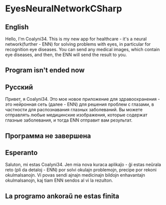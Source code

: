 # EyesNeuralNetworkCSharp
## English
Hello, I'm Coalyni34. This is my new app for healthcare - it's a neural network(further - ENN) for solving problems with eyes, in particular for recognition eye diseases. You can send any medical images, which contain eye diseases, and then, the ENN will send the result to you. 
## Program isn't ended now
## Русский
Привет, я Coalyni34. Это мое новое приложение для здравоохранения - это нейронная сеть (далее - ENN) для решения проблем с глазами, в частности для распознавания глазных заболеваний. Вы можете отправлять любые медицинские изображения, которые содержат глазные заболевания, и тогда ENN отправит вам результат.
## Программа не завершена
## Esperanto
Saluton, mi estas Coalyni34. Jen mia nova kuraca aplikaĵo - ĝi estas neŭrala reto (pli da detaloj - ENN) por solvi okulajn problemojn, precipe por rekoni okulmalsanojn. Vi povas sendi ajnajn medicinajn bildojn enhavantajn okulmalsanojn, kaj tiam ENN sendos al vi la rezulton.
## La programo ankoraŭ ne estas finita
